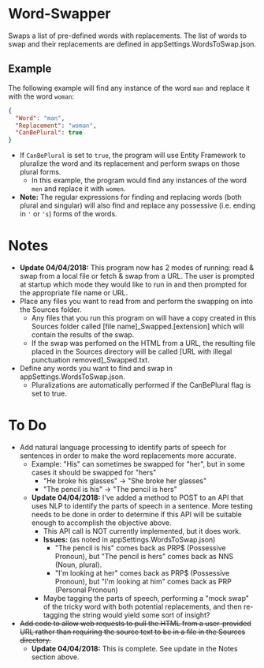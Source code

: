 # Word-Swapper
Swaps a list of pre-defined words with replacements.
The list of words to swap and their replacements are defined in appSettings.WordsToSwap.json.

## Example
The following example will find any instance of the word `man` and replace it with the word `woman`:
```json
{
  "Word": "man",
  "Replacement": "woman",
  "CanBePlural": true
}
```
- If `CanBePlural` is set to `true`, the program will use Entity Framework to pluralize the word and its replacement and perform swaps on those plural forms.
  - In this example, the program would find any instances of the word `men` and replace it with `women`.
- **Note:** The regular expressions for finding and replacing words (both plural and singular) will also find and replace any possessive (i.e. ending in `'` or `'s`) forms of the words.

# Notes
- **Update 04/04/2018:** This program now has 2 modes of running: read & swap from a local file or fetch & swap from a URL. The user is prompted at startup which mode they would like to run in and then prompted for the appropriate file name or URL.
- Place any files you want to read from and perform the swapping on into the Sources folder.
  - Any files that you run this program on will have a copy created in this Sources folder called [file name]_Swapped.[extension] which will contain the results of the swap.
  - If the swap was perfomed on the HTML from a URL, the resulting file placed in the Sources directory will be called [URL with illegal punctuation removed]_Swapped.txt.
- Define any words you want to find and swap in appSettings.WordsToSwap.json.
  - Pluralizations are automatically performed if the CanBePlural flag is set to true.

# To Do
- Add natural language processing to identify parts of speech for sentences in order to make the word replacements more accurate.
  - Example: "His" can sometimes be swapped for "her", but in some cases it should be swapped for "hers"
    - "He broke his glasses" -> "She broke her glasses"
    - "The pencil is his" -> "The pencil is hers"
  - **Update 04/04/2018:** I've added a method to POST to an API that uses NLP to identify the parts of speech in a sentence. More testing needs to be done in order to determine if this API will be suitable enough to accomplish the objective above.
    - This API call is NOT currently implemented, but it does work.
    - **Issues:** (as noted in appSettings.WordsToSwap.json)
      - "The pencil is his" comes back as PRP$ (Possessive Pronoun), but "The pencil is hers" comes back as NNS (Noun, plural).
      - "I'm looking at her" comes back as PRP$ (Possessive Pronoun), but "I'm looking at him" comes back as PRP (Personal Pronoun)
    - Maybe tagging the parts of speech, performing a "mock swap" of the tricky word with both potential replacements, and then re-tagging the string would yield some sort of insight?
- ~~Add code to allow web requests to pull the HTML from a user-provided URL rather than requiring the source text to be in a file in the Sources directory.~~
  - **Update 04/04/2018:** This is complete. See update in the Notes section above.

